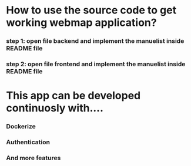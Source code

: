 # How to use the source code to get working webmap application?
### step 1: open file backend and implement the manuelist inside README file
### step 2: open file frontend and implement the manuelist inside README file


# This app can be developed continuosly with....
### Dockerize
### Authentication
### And more features